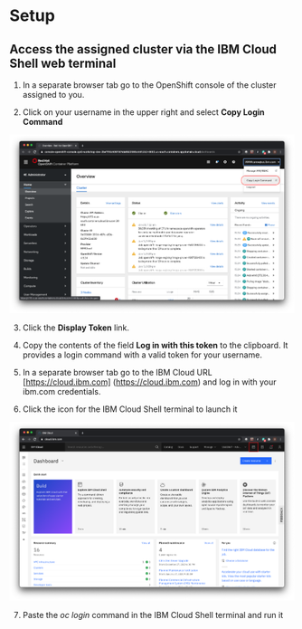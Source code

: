 # Setup

## Access the assigned cluster via the IBM Cloud Shell web terminal

1. In a separate browser tab go to the OpenShift console of the cluster assigned to you.

2. Click on your username in the upper right and select **Copy Login Command**

  ![Copy login command](images/copy-login-command.png)

3. Click the **Display Token** link.

4. Copy the contents of the field **Log in with this token** to the clipboard. It provides a login command with a valid token for your username.

5. In a separate browser tab go to the IBM Cloud URL [https://cloud.ibm.com] (https://cloud.ibm.com) and log in with your ibm.com credentials.

6. Click the icon for the IBM Cloud Shell terminal to launch it

  ![IBM Cloud Shell](images/cloudshell.png)

7. Paste the *oc login* command in the IBM Cloud Shell terminal and run it
